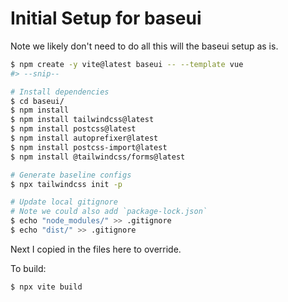 # Initial Setup for baseui

Note we likely don't need to do all this will the baseui setup as is.

```sh
$ npm create -y vite@latest baseui -- --template vue
#> --snip--

# Install dependencies
$ cd baseui/
$ npm install
$ npm install tailwindcss@latest
$ npm install postcss@latest
$ npm install autoprefixer@latest
$ npm install postcss-import@latest
$ npm install @tailwindcss/forms@latest

# Generate baseline configs
$ npx tailwindcss init -p

# Update local gitignore
# Note we could also add `package-lock.json`
$ echo "node_modules/" >> .gitignore
$ echo "dist/" >> .gitignore
```

Next I copied in the files here to override.

To build:

```sh
$ npx vite build
```

